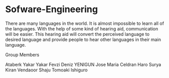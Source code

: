 # Sofware-Engineering
There are many languages in the world. It is almost impossible to learn all of the languages. With the help of some kind of hearing aid, communication will be easier. This hearing aid will convert the perceived language to desired language and provide people to hear other languages in their main language.

Group Members

Ataberk Yakar Yakar
Fevzi Deniz YENIGUN
Jose Maria Celdran Haro 
Surya Kiran Vendaoor Shaju
Tomoaki Ishiguro
